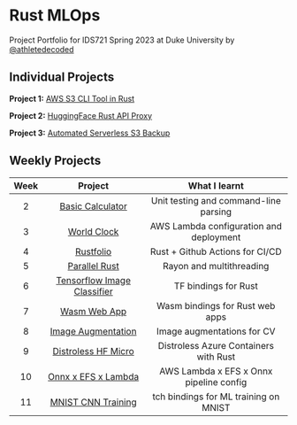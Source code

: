 # Rust MLOps

Project Portfolio for IDS721 Spring 2023 at Duke University by [@athletedecoded](https://github.com/athletedecoded)

## Individual Projects

**Project 1:** [AWS S3 CLI Tool in Rust](https://github.com/athletedecoded/rust-s3-cli)

**Project 2:** [HuggingFace Rust API Proxy](https://github.com/athletedecoded/hf-micro)

**Project 3:** [Automated Serverless S3 Backup](https://github.com/athletedecoded/s3-backup)

## Weekly Projects

| Week  | Project                            | What I learnt                         |
|:---:  |:-------------:                      |:----:                                 |
| 2     | [Basic Calculator](./calculator)   | Unit testing and command-line parsing |
| 3     | [World Clock](./worldclock)   | AWS Lambda configuration and deployment |
| 4     | [Rustfolio](https://github.com/athletedecoded/rustfolio)   | Rust + Github Actions for CI/CD |
| 5     | [Parallel Rust](./parallel)   | Rayon and multithreading |
| 6     | [Tensorflow Image Classifier](./tf-rust)   | TF bindings for Rust |
| 7     | [Wasm Web App](./wasm)   | Wasm bindings for Rust web apps |
| 8     | [Image Augmentation](./img-aug)   | Image augmentations for CV |
| 9     | [Distroless HF Micro](https://github.com/athletedecoded/rustfolio)   | Distroless Azure Containers with Rust |
| 10     | [Onnx x EFS x Lambda](./onnx-aws)   | AWS Lambda x EFS x Onnx pipeline config|
| 11     | [MNIST CNN Training](./ml)   | tch bindings for ML training on MNIST|
